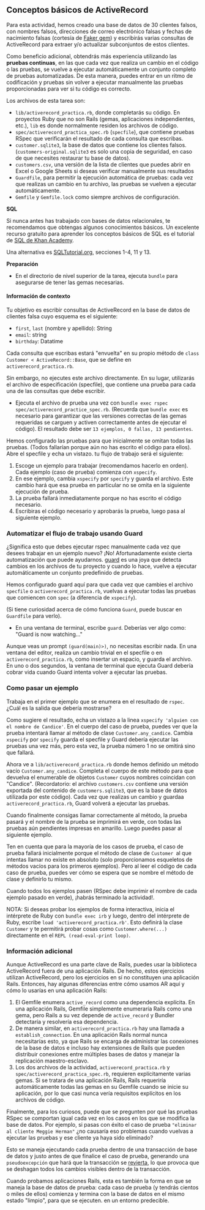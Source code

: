 ## Conceptos básicos de ActiveRecord

Para esta actividad, hemos creado una base de datos de 30 clientes falsos, con nombres falsos, direcciones de correo electrónico falsas y fechas de nacimiento falsas 
(cortesía de [Faker gem](https://github.com/faker-ruby/faker)) y escribirás varias consultas de ActiveRecord para extraer y/o actualizar subconjuntos de estos clientes.

Como beneficio adicional, obtendrás más experiencia utilizando las **pruebas continuas**, en las que cada vez que realiza un cambio en el código o las 
pruebas, se vuelve a ejecutar automáticamente un conjunto completo de pruebas automatizadas. De esta manera, puedes entrar en un ritmo de codificación y pruebas sin volver a 
ejecutar manualmente las pruebas proporcionadas para ver si tu código es correcto.

Los archivos de esta tarea son:

- `lib/activerecord_practica.rb`, donde completarás su código. En proyectos Ruby que no son Rails (gemas, aplicaciones independientes, etc.), `lib` es donde normalmente residen los archivos de código.
- `spec/activerecord_practica_spec.rb` (`specfile`), que contiene pruebas RSpec que verificarán el resultado de cada consulta que escribas.
- `customer.sqlite3`, la base de datos que contiene los clientes falsos. (`customers-original.sqlite3` es solo una copia de seguridad, en caso de que necesites restaurar tu base de datos).
- `customers.csv`, una versión de la lista de clientes que puedes abrir en Excel o Google Sheets si deseas verificar manualmente sus resultados
- `Guardfile`, para permitir la ejecución automática de pruebas: cada vez que realizas un cambio en tu archivo, las pruebas se vuelven a ejecutar automáticamente.
- `Gemfile` y `Gemfile.lock`  como siempre archivos de configuración.


**SQL**

Si nunca antes has trabajado con bases de datos relacionales, te recomendamos que obtengas algunos conocimientos básicos. Un excelente recurso gratuito para aprender los conceptos 
básicos de SQL es el tutorial de [SQL de Khan Academy](https://www.khanacademy.org/computing/computer-programming/sql). 

Una alternativa es [SQLTutorial.org](https://www.sqltutorial.org/), secciones 1-4, 11 y 13.

**Preparación**

- En el directorio de nivel superior de la tarea, ejecuta `bundle` para asegurarse de tener las gemas necesarias.

#### Información de contexto

Tu objetivo es escribir consultas de ActiveRecord en la base de datos de clientes falsa cuyo esquema es el siguiente:

- `first`, `last` (nombre y apellido): String
- `email`: string
- `birthday`: Datatime

Cada consulta que escribas estará "envuelta" en su propio método de `class Customer < ActiveRecord::Base`, que se define en `activerecord_practica.rb`.

Sin embargo, no ejecutes este archivo directamente. En su lugar, utilizarás el archivo de especificación (specfile), que contiene una prueba para cada una de las consultas que debe escribir.

- Ejecuta el archivo de prueba una vez con `bundle exec rspec spec/activerecord_practice_spec.rb`. (Recuerda que `bundle exec` es necesario para garantizar que las versiones
  correctas de las gemas requeridas se carguen y activen correctamente antes de ejecutar el código). El resultado debe ser `13 ejemplos, 0 fallas, 13 pendientes`.

Hemos configurado las pruebas para que inicialmente se omitan todas las pruebas. (Todos fallarían porque aún no has escrito el código para ellos). 
Abre el specfile  y echa un vistazo. tu flujo de trabajo será el siguiente:

1. Escoge  un ejemplo para trabajar (recomendamos hacerlo en orden). Cada ejemplo (caso de prueba) comienza con `xspecify`.
2. En ese ejemplo, cambia `xspecify` por `specify` y guarda el archivo. Este cambio hará que esa prueba en particular no se omita en la siguiente ejecución de prueba.
3. La prueba fallará inmediatamente porque no has escrito el código necesario.
4. Escribiras el código necesario y aprobarás la prueba, luego pasa al siguiente ejemplo.

### Automatizar el flujo de trabajo usando Guard

¿Significa esto que debes ejecutar rspec manualmente cada vez que desees trabajar en un ejemplo nuevo? ¡No! Afortunadamente existe cierta automatización que puede ayudarnos. 
[guard](https://rubygems.org/gems/guard/versions/2.18.0) es una joya que detecta cambios en los archivos de tu proyecto y cuando lo hace, vuelve a ejecutar automáticamente un conjunto predefinido de pruebas. 

Hemos configurado guard aquí para que cada vez que cambies el archivo `specfile` o `activerecord_practica.rb`,  vuelvas a ejecutar todas las pruebas que comiencen con `spec` (a diferencia de `xspecify`). 

(Si tiene curiosidad acerca de cómo funciona `Guard`, puede buscar en `Guardfile` para verlo).

- En una ventana de terminal, escribe `guard`. Deberías ver algo como: "Guard is now watching..."
  
Aunque veas un prompt `(guard(main)>)`, no necesitas escribir nada. En una ventana del editor, realiza un cambio trivial en el specfile o en `activerecord_practica.rb`, como insertar un espacio, y guarda el archivo. En uno o dos segundos, la ventana de terminal que ejecuta Guard debería cobrar vida cuando Guard intenta volver a ejecutar las pruebas.

### Como pasar un ejemplo

Trabaja en el primer ejemplo que se enumera en el resultado de `rspec`. ¿Cuál es la salida que debería mostrarse? 

Como sugiere el resultado, echa un vistazo a la linea `xspecify 'alguien con el nombre de Candice'`. En el cuerpo del caso de prueba, puedes ver que la prueba intentará llamar al método de clase `Customer.any_candice`. Cambia `xspecify` por `specify`  guarda el specfile  y Guard debería ejecutar las pruebas una vez más,  pero esta vez, la prueba número 1 no se omitirá sino que fallará.

Ahora ve a `lib/activerecord_practica.rb` donde hemos definido un método vacío `Customer.any_candice`. Completa el cuerpo de este método para que devuelva el enumerable de objetos `Customer` cuyos nombres coincidan con "Candice". (Recordatorio: el archivo `customers.csv` contiene una versión exportada del contenido de `customers.sqlite3`, que es la base de datos utilizada por este código). 
Cada vez que realizas un cambio y guardaa `activerecord_practica.rb`, Guard volverá a ejecutar las pruebas. 

Cuando finalmente consigas llamar correctamente al método, la prueba pasará y el nombre de la prueba se imprimirá en verde, con todas las pruebas aún pendientes impresas en amarillo. Luego puedes pasar al siguiente ejemplo.

Ten en cuenta que para la mayoría de los casos de prueba, el caso de prueba fallará inicialmente porque el método de clase de `Customer `al que intentas llamar no existe en absoluto (solo proporcionamos esqueletos de métodos vacíos para los primeros ejemplos). Pero al leer el código de cada caso de prueba, puedes ver cómo se espera que se nombre el método de clase y definirlo tu mismo.

Cuando todos los ejemplos pasen (RSpec debe imprimir el nombre de cada ejemplo pasado en verde), ¡habrás terminado la actividad!.

NOTA: Si deseas probar los ejemplos de forma interactiva, inicia el intérprete de Ruby con `bundle exec irb` y luego, dentro del intérprete de Ruby, escribe `load 'activerecord_practica.rb'`. 
Esto definirá la clase `Customer` y te permitirá probar cosas como `Customer.where(...)` directamente en el `REPL (read-eval-print loop)`.


### Información adicional 

Aunque ActiveRecord es una parte clave de Rails, puedes usar la biblioteca ActiveRecord fuera de una aplicación Rails. De hecho, estos ejercicios utilizan ActiveRecord, pero los ejercicios en sí no constituyen una aplicación Rails. Entonces, hay algunas diferencias entre cómo usamos AR aquí y cómo lo usarías en una aplicación Rails:

1. El Gemfile enumera `active_record` como una dependencia explícita. En una aplicación Rails, Gemfile simplemente enumeraría Rails como una gema, pero Rails a su vez depende de `active_record` y Bundler detectaría y resolvería esa dependencia.
2. De manera similar, en `activerecord_practica.rb` hay una llamada a `establish_connection`. En una aplicación Rails normal nunca necesitarías esto, ya que Rails se encarga de administrar las conexiones de la base de datos e incluso hay extensiones de Rails que pueden distribuir conexiones entre múltiples bases de datos y manejar la replicación maestro-esclavo.
3. Los dos archivos de la actividad, `activerecord_practica.rb` y  `spec/activerecord_practica_spec.rb`, requieren explícitamente varias gemas. Si se tratara de una aplicación Rails, Rails requeriría automáticamente todas las gemas en su Gemfile cuando se inicie su aplicación, por lo que casi nunca vería requisitos explícitos en los archivos de código.
   
Finalmente, para los curiosos, puede que se pregunten por qué las pruebas RSpec se comportan igual cada vez en los casos en los que se modifica la base de datos. Por ejemplo, si pasas con éxito el caso de prueba  `"eliminar al cliente Meggie Herman"` ¿no causaría eso problemas cuando vuelvas a ejecutar las pruebas y ese cliente ya haya sido eliminado?

Esto se maneja ejecutando cada prueba dentro de una transacción de base de datos y justo antes de que finalice el caso de prueba, generando una `pseudoexcepción` que hará que la transacción se [revierta](https://en.wikipedia.org/wiki/Rollback_(data_management)), lo que provoca que se deshagan todos los cambios visibles dentro de la transacción. 

Cuando probamos aplicaciones Rails, esta es también la forma en que se maneja la base de datos de prueba: cada caso de prueba (y tendrás cientos o miles de ellos) comienza y termina con la base de datos en el mismo estado "limpio", para que se ejecuten. en un entorno predecible.
